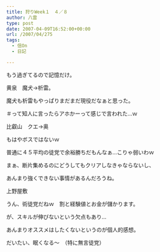 ```yaml
---
title: 狩りWeek１　４／８
author: 八雲
type: post
date: 2007-04-09T16:52:00+00:00
url: /2007/04/275
tags:
  - 信On
  - 日記

---
```

もう過ぎてるので記憶だけ。

黄泉　魔犬→析雷。
  
魔犬も析雷もやっぱりまだまだ現役だなぁと思った。
  
＃って知人に言ったらアホかーって感じで言われた…ｗ

比叡山　クエ→奥
  
もはやボスではないｗ
  
普通に４５平均の徒党で余裕勝ちだもんなぁ…こりゃ弱いわｗ
  
まぁ、断片集めるのにどうしてもクリアしなきゃならないし、
  
あんまり強くできない事情があるんだろうね。

上野屋敷
  
うん、術徒党だねｗ　割と経験値とお金が儲かります。
  
が、スキルが伸びないという欠点もあり…
  
あんまりオススメはしたくないというのが個人的感想。
  
だいたい、眠くなる～　（特に無言徒党）
